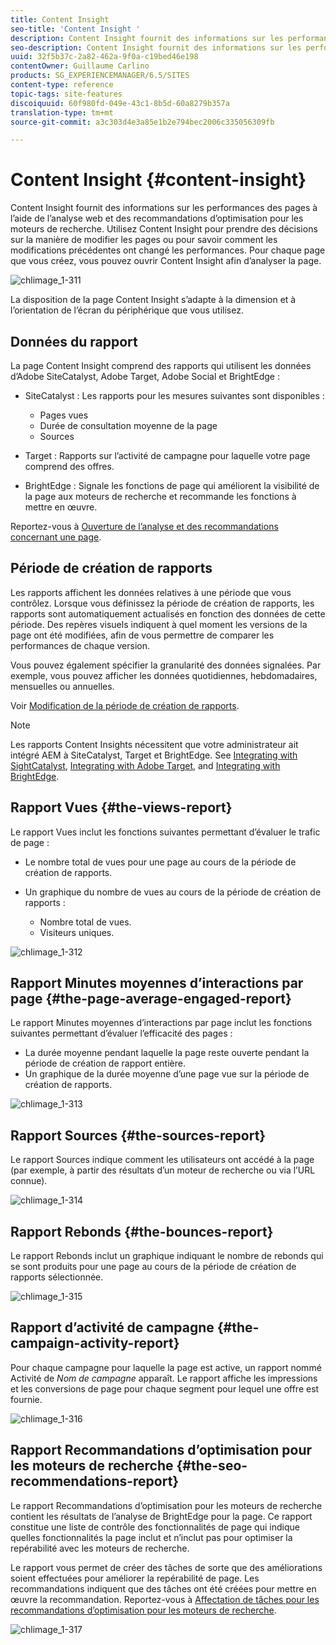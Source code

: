 ```yaml
---
title: Content Insight
seo-title: 'Content Insight '
description: Content Insight fournit des informations sur les performances des pages à l’aide des analyses Web et des recommandations d’optimisation du référencement
seo-description: Content Insight fournit des informations sur les performances des pages à l’aide des analyses Web et des recommandations d’optimisation du référencement
uuid: 32f5b37c-2a82-462a-9f0a-c19bed46e198
contentOwner: Guillaume Carlino
products: SG_EXPERIENCEMANAGER/6.5/SITES
content-type: reference
topic-tags: site-features
discoiquuid: 60f980fd-049e-43c1-8b5d-60a8279b357a
translation-type: tm+mt
source-git-commit: a3c303d4e3a85e1b2e794bec2006c335056309fb

---
```



# Content Insight {#content-insight}

Content Insight fournit des informations sur les performances des pages à l’aide de l’analyse web et des recommandations d’optimisation pour les moteurs de recherche. Utilisez Content Insight pour prendre des décisions sur la manière de modifier les pages ou pour savoir comment les modifications précédentes ont changé les performances. Pour chaque page que vous créez, vous pouvez ouvrir Content Insight afin d’analyser la page.

![chlimage_1-311](assets/chlimage_1-311.png)

La disposition de la page Content Insight s’adapte à la dimension et à l’orientation de l’écran du périphérique que vous utilisez.

## Données du rapport 

La page Content Insight comprend des rapports qui utilisent les données d’Adobe SiteCatalyst, Adobe Target, Adobe Social et BrightEdge :

* SiteCatalyst : Les rapports pour les mesures suivantes sont disponibles :

   * Pages vues
   * Durée de consultation moyenne de la page
   * Sources

* Target : Rapports sur l’activité de campagne pour laquelle votre page comprend des offres.
* BrightEdge : Signale les fonctions de page qui améliorent la visibilité de la page aux moteurs de recherche et recommande les fonctions à mettre en œuvre.

Reportez-vous à [Ouverture de l’analyse et des recommandations concernant une page](/help/sites-authoring/ci-analyze.md#opening-analytics-and-recommendations-for-a-page).

## Période de création de rapports 

Les rapports affichent les données relatives à une période que vous contrôlez. Lorsque vous définissez la période de création de rapports, les rapports sont automatiquement actualisés en fonction des données de cette période. Des repères visuels indiquent à quel moment les versions de la page ont été modifiées, afin de vous permettre de comparer les performances de chaque version.

Vous pouvez également spécifier la granularité des données signalées. Par exemple, vous pouvez afficher les données quotidiennes, hebdomadaires, mensuelles ou annuelles.

Voir [Modification de la période de création de rapports](/help/sites-authoring/ci-analyze.md#changing-the-reporting-period).

>[!NOTE]
>
>Les rapports Content Insights nécessitent que votre administrateur ait intégré AEM à SiteCatalyst, Target et BrightEdge. See [Integrating with SightCatalyst](/help/sites-administering/adobeanalytics.md), [Integrating with Adobe Target](/help/sites-administering/target.md), and [Integrating with BrightEdge](/help/sites-administering/brightedge.md).

## Rapport Vues {#the-views-report}

Le rapport Vues inclut les fonctions suivantes permettant d’évaluer le trafic de page :

* Le nombre total de vues pour une page au cours de la période de création de rapports.
* Un graphique du nombre de vues au cours de la période de création de rapports :

   * Nombre total de vues.
   * Visiteurs uniques.

![chlimage_1-312](assets/chlimage_1-312.png)

## Rapport Minutes moyennes d’interactions par page {#the-page-average-engaged-report}

Le rapport Minutes moyennes d’interactions par page inclut les fonctions suivantes permettant d’évaluer l’efficacité des pages :

* La durée moyenne pendant laquelle la page reste ouverte pendant la période de création de rapport entière.
* Un graphique de la durée moyenne d’une page vue sur la période de création de rapports.

![chlimage_1-313](assets/chlimage_1-313.png)

## Rapport Sources {#the-sources-report}

Le rapport Sources indique comment les utilisateurs ont accédé à la page (par exemple, à partir des résultats d’un moteur de recherche ou via l’URL connue).

![chlimage_1-314](assets/chlimage_1-314.png)

## Rapport Rebonds {#the-bounces-report}

Le rapport Rebonds inclut un graphique indiquant le nombre de rebonds qui se sont produits pour une page au cours de la période de création de rapports sélectionnée.

![chlimage_1-315](assets/chlimage_1-315.png)

## Rapport d’activité de campagne {#the-campaign-activity-report}

Pour chaque campagne pour laquelle la page est active, un rapport nommé Activité de *Nom de campagne* apparaît. Le rapport affiche les impressions et les conversions de page pour chaque segment pour lequel une offre est fournie.

![chlimage_1-316](assets/chlimage_1-316.png)

## Rapport Recommandations d’optimisation pour les moteurs de recherche {#the-seo-recommendations-report}

Le rapport Recommandations d’optimisation pour les moteurs de recherche contient les résultats de l’analyse de BrightEdge pour la page. Ce rapport constitue une liste de contrôle des fonctionnalités de page qui indique quelles fonctionnalités la page inclut et n’inclut pas pour optimiser la repérabilité avec les moteurs de recherche.

Le rapport vous permet de créer des tâches de sorte que des améliorations soient effectuées pour améliorer la repérabilité de page. Les recommandations indiquent que des tâches ont été créées pour mettre en œuvre la recommandation. Reportez-vous à [Affectation de tâches pour les recommandations d’optimisation pour les moteurs de recherche](/help/sites-authoring/ci-analyze.md#assigning-tasks-for-seo-recommendations).

![chlimage_1-317](assets/chlimage_1-317.png)

